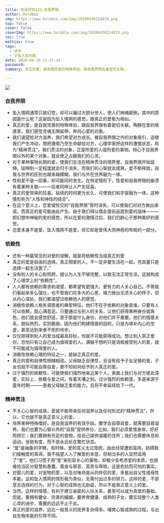```yaml
---
title: 吼呆时刻121-自我界限
author: HoldDie
img: https://www.holddie.com/img/20200430224019.png
top: false
cover: false
coverImg: https://www.holddie.com/img/20200430224019.png
toc: true
mathjax: true
tags:
  - 读书
  - 少有人走的路
date: 2020-04-30 22:37:14
password:
summary: 真正的爱，是自我完善的特殊体验，跟自我界限有着密切关联。

---
```


![](https://www.holddie.com/img/20200430224019.png)

### 自我界限

- 坠入情网通常只是幻觉，却可以骗过大部分世人，使人们神魂颠倒，其中的原因是什么呢？这是因为坠入情网的感觉，跟真正的爱极为相似。
- 真正的爱，是自我完善的特殊体验，跟自我界限有着密切关联。陶醉在爱的情感里，我们感觉灵魂无限延伸，奔向心爱的对象。
- 我们渴望给对方滋养，我们希望对方成长。被自我界限之外的对象吸引，迫使我们产生冲动，想把激情乃至生命献给对方，心理学家把这样的激情状态，称为“精神贯注”。我们贯注的对象，正是所爱的人或所爱的事物。倾心于自我界限以外的某个对象，就会使之占据我们的心灵。
- 对于某种事物长期的爱，使我们生活在精神贯注的境界里，自我界限开始延伸。延伸到一定程度就会归于消失，而我们的心智就会成熟，爱不断释放，自我与世界的区别也越来越模糊，我们与外在世界融为一体。
- 性和爱不是一回事，却可能同时发生。在特定情形下，性爱和自我界限的崩溃有着某种关联———后者同样让人产生狂喜。
- 真正的爱带来的狂喜。延续的时间更为长久，可使我们和宇宙融为一体，这种情形称为“人性和神性的结合”。
- 在这个意义上，恋爱或性交的“自我界限”暂时消失，可以使我们对对方做出承诺，而真正的爱可能由此产生。由于我们得以借此提前品尝到爱的滋味———即幻想中神秘的爱的感觉，所以在爱的激情过后，我们仍醉心于那种美好的感觉。
- 恋爱本身不是爱，坠入情网不是爱，但它却是爱伟大而神奇的布局的一部分。

### 依赖性

- 还有一种最常见的对爱的误解，就是将依赖性当成真正的爱
- 真正的爱是自由的选择。真正相爱的人，不一定非要生活在一起，充其量只是选择一起生活罢了。”
- 没有别人的关心和照顾，就认为人生不够完整，以致无法正常生活，这就构成了心理学上的“依赖性”。
- 人人都有依赖的需求和渴望，都希望有更强大、更有力的人关心自己。不管我们看起来多么强壮，也不管我们花多大的心思，竭力做出无须关心的样子，但从内心深处，我们都渴望过依赖他人的感觉。
- 消极性依赖人格失调患者的典型特征。他们不在乎依赖的对象是谁，只要有人可以依赖，就心满意足。只要通过与别人的关系，让他们获得某种身份或角色，他们就会感觉舒适，至于那是什么身份，对他们并不重要。他们的情感关系，貌似热烈，实则脆弱，因为他们构建情感的目的，只是为填补内心的空虚，甚至达到来者不拒的地步。
- 仅仅把得到别人的爱当成最高目标，你就不可能获得成功。想让别人真正爱你，恐怕只有让自己成为值得爱的人。满脑子想的只是消极接受别人的爱，就不可能成为值得爱的人。
- 消极性依赖心理的特征之一，是缺乏真正的爱。
- 真正的爱和自律性相辅相成。父母缺乏自律性，且没有给予子女足够的爱，子女也就不可能自尊自爱，更不知如何给予别人真正的爱。
- 过于强烈的依赖性，可能使我们强烈地亲近某个人，表面上我们与对方彼此深爱，实际上，依赖与爱之间，有着天壤之别。过分强烈的依赖感，多是来源于童年时期———患者父母缺乏爱的能力，且将不幸延续给下一代。

### 精神贯注

- 不关心心智的成熟，爱就不能带来任何滋养以及任何形式的“精神贯注”，所以，它也就不是真正意义上的爱。
- 培养某种特殊嗜好，是自我滋养的有效手段。要学会自尊自爱，就需要自我滋养。我们也要为心智以外的“自我”提供养分，比如，我们必须爱惜身体，好好照顾它；我们要拥有充足的食物，给自己提供温暖的住所；我们也需要休息和运动，张弛有度，而不是永远处在繁忙状态。
- “爱”是抽象的字眼，有时候，爱的意义太过笼统，由此经常遭到滥用，妨碍我们接触爱的真谛。我不指望人人了解爱的本意，但相当多的人显然滥用了“爱”。他们习惯于用“爱”来形容关心的事物，却极少去考虑爱的本质，也很难恰当区分智慧和愚蠢、善良与邪恶、高贵与卑贱，这是危险而可怕的事实。
- 对婴儿的爱，对宠物的爱，以及对唯命是从的伴侣的爱，多是出自父性或母性本能，这和坠入情网的情形极为类似，无需付出过多的努力。这样的爱，不是意志选择的行为，对于心智的成熟也无助益，所以不是真正意义上的爱。
- 当然，这样的情感，有利于建立亲密的人际关系，甚至可以成为真爱的基础。但是，要拥有健全、完善的婚姻，要养育健康、成熟的子女，要实现整个人类心灵的进步，需要的远远不止于此。
- 真正的爱的滋养，远比一般意义的抚养复杂得多。哺育心智成熟的过程，与出自生物本能的引导不同。